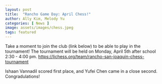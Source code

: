 ```yaml
---
layout: post
title:  "Rancho Game Day: April Chess!"
author: Ally Kim, Melody Yu
categories: [ News ]
image: assets/images/chess.jpeg
tags: featured
---
```


Take a moment to join the club (link below) to be able to play in the tournament! The tournament will be held on Monday, April 5th after school 2:30 - 4:00 pm.
https://lichess.org/team/rancho-san-joaquin-chess-tournament  

Ishaan Vannadil scored first place, and Yufei Chen came in a close second. Congradulations!
